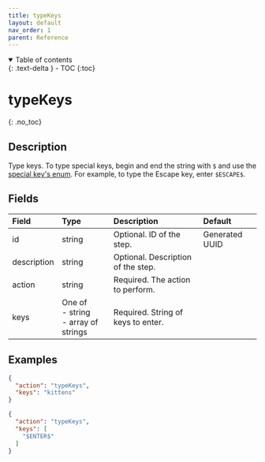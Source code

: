 ```yaml
---
title: typeKeys
layout: default
nav_order: 1
parent: Reference
---
```


<details open markdown="block">
<summary>
Table of contents
</summary>
{: .text-delta }
- TOC
{:toc}
</details>

# typeKeys
{: .no_toc}

## Description

Type keys. To type special keys, begin and end the string with `$` and use the [special key's enum](). For example, to type the Escape key, enter `$ESCAPE$`.

## Fields

Field | Type | Description | Default
:-- | :-- | :-- | :--
id | string |  Optional. ID of the step. | Generated UUID
description | string |  Optional. Description of the step. | 
action | string |  Required. The action to perform. | 
keys | One of<br>-&nbsp;string<br>-&nbsp;array of strings |  Required. String of keys to enter. | 

## Examples

```json
{
  "action": "typeKeys",
  "keys": "kittens"
}
```

```json
{
  "action": "typeKeys",
  "keys": [
    "$ENTER$"
  ]
}
```
